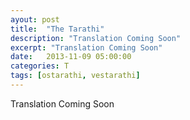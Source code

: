 ```yaml
---
ayout: post
title:  "The Tarathi"
description: "Translation Coming Soon"
excerpt: "Translation Coming Soon"
date:   2013-11-09 05:00:00
categories: T
tags: [ostarathi, vestarathi]
---
```


Translation Coming Soon